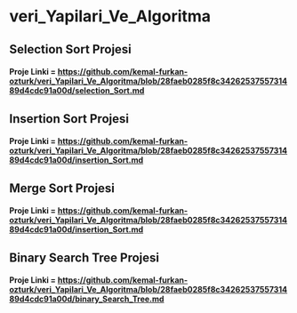 # veri_Yapilari_Ve_Algoritma
## Selection Sort Projesi
#### Proje Linki = https://github.com/kemal-furkan-ozturk/veri_Yapilari_Ve_Algoritma/blob/28faeb0285f8c3426253755731489d4cdc91a00d/selection_Sort.md
## Insertion Sort Projesi
#### Proje Linki = https://github.com/kemal-furkan-ozturk/veri_Yapilari_Ve_Algoritma/blob/28faeb0285f8c3426253755731489d4cdc91a00d/insertion_Sort.md
## Merge Sort Projesi
#### Proje Linki = https://github.com/kemal-furkan-ozturk/veri_Yapilari_Ve_Algoritma/blob/28faeb0285f8c3426253755731489d4cdc91a00d/insertion_Sort.md
## Binary Search Tree Projesi
#### Proje Linki = https://github.com/kemal-furkan-ozturk/veri_Yapilari_Ve_Algoritma/blob/28faeb0285f8c3426253755731489d4cdc91a00d/binary_Search_Tree.md
